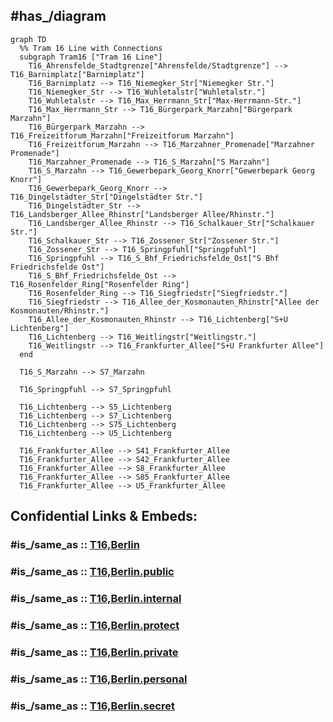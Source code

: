 
## #has_/diagram 


```mermaid
graph TD
  %% Tram 16 Line with Connections
  subgraph Tram16 ["Tram 16 Line"]
    T16_Ahrensfelde_Stadtgrenze["Ahrensfelde/Stadtgrenze"] --> T16_Barnimplatz["Barnimplatz"]
    T16_Barnimplatz --> T16_Niemegker_Str["Niemegker Str."]
    T16_Niemegker_Str --> T16_Wuhletalstr["Wuhletalstr."]
    T16_Wuhletalstr --> T16_Max_Herrmann_Str["Max-Herrmann-Str."]
    T16_Max_Herrmann_Str --> T16_Bürgerpark_Marzahn["Bürgerpark Marzahn"]
    T16_Bürgerpark_Marzahn --> T16_Freizeitforum_Marzahn["Freizeitforum Marzahn"]
    T16_Freizeitforum_Marzahn --> T16_Marzahner_Promenade["Marzahner Promenade"]
    T16_Marzahner_Promenade --> T16_S_Marzahn["S Marzahn"]
    T16_S_Marzahn --> T16_Gewerbepark_Georg_Knorr["Gewerbepark Georg Knorr"]
    T16_Gewerbepark_Georg_Knorr --> T16_Dingelstädter_Str["Dingelstädter Str."]
    T16_Dingelstädter_Str --> T16_Landsberger_Allee_Rhinstr["Landsberger Allee/Rhinstr."]
    T16_Landsberger_Allee_Rhinstr --> T16_Schalkauer_Str["Schalkauer Str."]
    T16_Schalkauer_Str --> T16_Zossener_Str["Zossener Str."]
    T16_Zossener_Str --> T16_Springpfuhl["Springpfuhl"]
    T16_Springpfuhl --> T16_S_Bhf_Friedrichsfelde_Ost["S Bhf Friedrichsfelde Ost"]
    T16_S_Bhf_Friedrichsfelde_Ost --> T16_Rosenfelder_Ring["Rosenfelder Ring"]
    T16_Rosenfelder_Ring --> T16_Siegfriedstr["Siegfriedstr."]
    T16_Siegfriedstr --> T16_Allee_der_Kosmonauten_Rhinstr["Allee der Kosmonauten/Rhinstr."]
    T16_Allee_der_Kosmonauten_Rhinstr --> T16_Lichtenberg["S+U Lichtenberg"]
    T16_Lichtenberg --> T16_Weitlingstr["Weitlingstr."]
    T16_Weitlingstr --> T16_Frankfurter_Allee["S+U Frankfurter Allee"]
  end

  T16_S_Marzahn --> S7_Marzahn

  T16_Springpfuhl --> S7_Springpfuhl

  T16_Lichtenberg --> S5_Lichtenberg
  T16_Lichtenberg --> S7_Lichtenberg
  T16_Lichtenberg --> S75_Lichtenberg
  T16_Lichtenberg --> U5_Lichtenberg

  T16_Frankfurter_Allee --> S41_Frankfurter_Allee
  T16_Frankfurter_Allee --> S42_Frankfurter_Allee
  T16_Frankfurter_Allee --> S8_Frankfurter_Allee
  T16_Frankfurter_Allee --> S85_Frankfurter_Allee
  T16_Frankfurter_Allee --> U5_Frankfurter_Allee

```


## Confidential Links & Embeds: 

### #is_/same_as :: [T16,Berlin](/_Standards/Earth/Continent/Europe/Europe~Central/Germany/Germany~West/State~Berlin/cities~Berlin/cities~Berlin/Berlin-city/Tram,Berlin/T16,Berlin.md) 

### #is_/same_as :: [T16,Berlin.public](/_public/Earth/Continent/Europe/Europe~Central/Germany/Germany~West/State~Berlin/cities~Berlin/cities~Berlin/Berlin-city/Tram,Berlin/T16,Berlin.public.md) 

### #is_/same_as :: [T16,Berlin.internal](/_internal/Earth/Continent/Europe/Europe~Central/Germany/Germany~West/State~Berlin/cities~Berlin/cities~Berlin/Berlin-city/Tram,Berlin/T16,Berlin.internal.md) 

### #is_/same_as :: [T16,Berlin.protect](/_protect/Earth/Continent/Europe/Europe~Central/Germany/Germany~West/State~Berlin/cities~Berlin/cities~Berlin/Berlin-city/Tram,Berlin/T16,Berlin.protect.md) 

### #is_/same_as :: [T16,Berlin.private](/_private/Earth/Continent/Europe/Europe~Central/Germany/Germany~West/State~Berlin/cities~Berlin/cities~Berlin/Berlin-city/Tram,Berlin/T16,Berlin.private.md) 

### #is_/same_as :: [T16,Berlin.personal](/_personal/Earth/Continent/Europe/Europe~Central/Germany/Germany~West/State~Berlin/cities~Berlin/cities~Berlin/Berlin-city/Tram,Berlin/T16,Berlin.personal.md) 

### #is_/same_as :: [T16,Berlin.secret](/_secret/Earth/Continent/Europe/Europe~Central/Germany/Germany~West/State~Berlin/cities~Berlin/cities~Berlin/Berlin-city/Tram,Berlin/T16,Berlin.secret.md)

